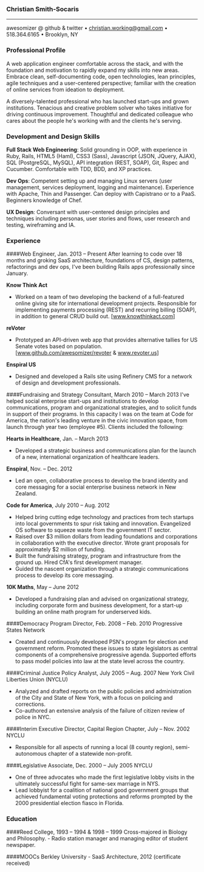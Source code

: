 ### Christian Smith-Socaris
---
awesomizer @ github & twitter • christian.working@gmail.com  • 518.364.6165 • Brooklyn, NY


### Professional Profile

A web application engineer comfortable across the stack, and with the foundation and motivation to rapidly expand my skills into new areas.  Embrace clean, self-documenting code, open technologies, lean principles, agile techniques and a user-centered perspective; familiar with the creation of online services from ideation to deployment.  

A diversely-talented professional who has launched start-ups and grown institutions.  Tenacious and creative problem solver who takes initiative for driving continuous improvement.  Thoughtful and dedicated colleague who cares about the people he's working with and the clients he's serving.


### Development and Design Skills

**Full Stack Web Engineering**: Solid grounding in OOP, with experience in Ruby, Rails, HTML5 (Haml), CSS3 (Sass), Javascript (JSON, JQuery, AJAX), SQL (PostgreSQL, MySQL), API integration (REST, SOAP), Git, Rspec and Cucumber.  Comfortable with TDD, BDD, and XP practices.

**Dev Ops**: Competent setting up and managing Linux servers (user management, services deployment, logging and maintenance).  Experience with Apache, Thin and Passenger.  Can deploy with Capistrano or to a PaaS.  Beginners knowledge of Chef.

**UX Design**: Conversant with user-centered design principles and techniques including personas, user stories and flows, user research and testing, wireframing and IA.


### Experience

####Web Engineer, Jan. 2013 – Present
After learning to code over 18 months and groking SaaS architecture, foundations of CS, design patterns, refactorings and dev ops, I've been building Rails apps professionally since January.

**Know Think Act** 
* Worked on a team of two developing the backend of a full-featured online giving site for international development projects.  Responsible for implementing payments processing (REST) and recurring billing (SOAP), in addition to general CRUD build out. [www.knowthinkact.com]

**reVoter**
* Prototyped an API-driven web app that provides alternative tallies for US Senate votes based on population. [www.github.com/awesomizer/revoter & www.revoter.us]

**Enspiral US**
* Designed and developed a Rails site using Refinery CMS for a network of design and development professionals.

####Fundraising and Strategy Consultant, March 2010 – March 2013
I've helped social enterprise start-ups and institutions to develop communications, program and organizational strategies, and to solicit funds in support of their programs.  In this capacity I was on the team at Code for America, the nation's leading venture in the civic innovation space, from launch through year two (employee #5).  Clients included the following:

**Hearts in Healthcare**, Jan. – March 2013
* Developed a strategic business and communications plan for the launch of a new, international organization of healthcare leaders.

**Enspiral**, Nov. – Dec. 2012
* Led an open, collaborative process to develop the brand identity and core messaging for a  social enterprise business network in New Zealand.

**Code for America**, July 2010 – Aug. 2012
* Helped bring cutting edge technology and practices from tech startups into local governments to spur risk taking and innovation.  Evangelized OS software to squeeze waste from the government IT sector.
* Raised over $3 million dollars from leading foundations and corporations in collaboration with the executive director.  Wrote grant proposals for approximately $2 million of funding. 
* Built the fundraising strategy, program and infrastructure from the ground up.  Hired CfA's first development manager.
* Guided the nascent organization through a strategic communications process to develop its core messaging.  

**10K Maths**, May – June 2012
* Developed a fundraising plan and advised on organizational strategy, including corporate form and business development, for a start-up building an online math program for underserved kids.

####Democracy Program Director, Feb. 2008 – Feb. 2010
Progressive States Network
* Created and continuously developed PSN's program for election and government reform. Promoted these issues to state legislators as central components of a comprehensive progressive agenda. Supported efforts to pass model policies into law at the state level across the country. 

####Criminal Justice Policy Analyst, July 2005 – Aug. 2007
New York Civil Liberties Union (NYCLU)
* Analyzed and drafted reports on the public policies and administration of the City and State of New York, with a focus on policing and corrections.
* Co-authored an extensive analysis of the failure of citizen review of police in NYC.

####Interim Executive Director, Capital Region Chapter, July – Nov. 2002
NYCLU
* Responsible for all aspects of running a local (8 county region), semi-autonomous chapter of a statewide non-profit.

####Legislative Associate, Dec. 2000 – July 2005
NYCLU
* One of three advocates who made the first legislative lobby visits in the ultimately successful fight for same-sex marriage in NYS.
* Lead lobbyist for a coalition of national good government groups that achieved fundamental voting protections and reforms prompted by the 2000 presidential election fiasco in Florida.


### Education

####Reed College, 1993 – 1994 & 1998 – 1999
Cross-majored in Biology and Philosophy. - Radio station manager and managing editor of student newspaper.

####MOOCs
Berkley University -
SaaS Architecture, 2012 (certificate received)
